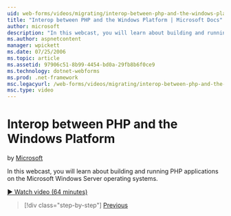 ```yaml
---
uid: web-forms/videos/migrating/interop-between-php-and-the-windows-platform
title: "Interop between PHP and the Windows Platform | Microsoft Docs"
author: microsoft
description: "In this webcast, you will learn about building and running PHP applications on the Microsoft Windows Server operating systems."
ms.author: aspnetcontent
manager: wpickett
ms.date: 07/25/2006
ms.topic: article
ms.assetid: 97906c51-8b99-4454-bd0a-29fb8b6f0ce9
ms.technology: dotnet-webforms
ms.prod: .net-framework
msc.legacyurl: /web-forms/videos/migrating/interop-between-php-and-the-windows-platform
msc.type: video
---
```

Interop between PHP and the Windows Platform
====================
by [Microsoft](https://github.com/microsoft)

In this webcast, you will learn about building and running PHP applications on the Microsoft Windows Server operating systems.

[&#9654; Watch video (64 minutes)](https://channel9.msdn.com/Blogs/ASP-NET-Site-Videos/interop-between-php-and-the-windows-platform)

> [!div class="step-by-step"]
> [Previous](introduction-to-aspnet-for-coldfusion-developers-building-an-aspnet-application.md)
